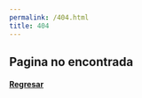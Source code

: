 ```yaml
---
permalink: /404.html
title: 404
---
```


## Pagina no encontrada
#### [Regresar](https://joaquinuriel.github.io)
